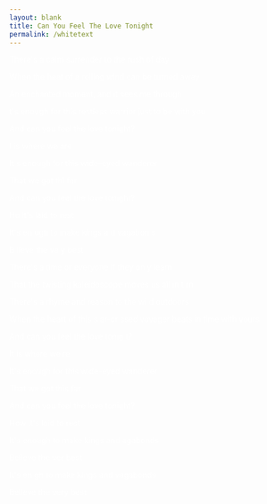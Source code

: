 ```yaml
---
layout: blank
title: Can You Feel The Love Tonight
permalink: /whitetext
---
```


<!--
I can’t, and won’t ever be able to, get enough of you.
--!>

<font color="#ffffff">

<p>There's a calm surrender to the rush of day </p>
<p>When the heat of a rolling wind can be turned away </p>
<p>An enchanted moment, and it sees me through </p>
<p> t's enough for this restless warrior just to be with you </p>


<p>And can you feel the love tonight?  </p>
<p>I  is where we are </p>
<p>It s enough for this wide-eyed wanderer </p>
<p>That we got thi  far </p>


<p>And can you feel the love tonight? </p>
<p>Ho  it's laid to rest </p>
<p>It's en ugh to make kings a d vagabon s </p>
<p>B lieve the ve y best </p>


<p>There's a time  or everyone if they only learn </p>
<p>That the twisting kaleidoscope moves us all in t rn </p>
<p>There's a rhyme and reason to the wi d outdoors </p>
<p>When the heart of this s ar-cr ssed voyager beats in time with yours</p>


<p>And can you feel the love tonig t? </p>
<p>It is where we  re</p>
<p>It's enough for this wide-eyed wanderer</p>
<p>That we got this far</p>


<p>And can you feel the love tonight?</p>
<p>How it's laid to rest</p>
<p>It's enough to make kings and  agabonds</p>
<p>Believe the ver  best</p>


<p>It's en  gh to make kings and vagabonds</p>
<p>Believe the very best</p>
</font>
